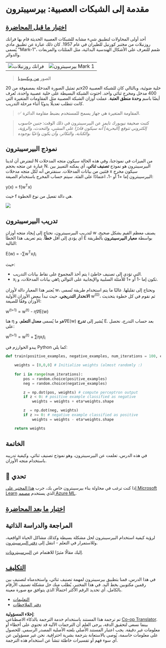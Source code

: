 <!--
CO_OP_TRANSLATOR_METADATA:
{
  "original_hash": "0c37770bba4fff3c71dc00eb261ee61b",
  "translation_date": "2025-08-26T10:35:55+00:00",
  "source_file": "lessons/3-NeuralNetworks/03-Perceptron/README.md",
  "language_code": "ar"
}
-->
# مقدمة إلى الشبكات العصبية: بيرسيبترون

## [اختبار ما قبل المحاضرة](https://ff-quizzes.netlify.app/en/ai/quiz/5)

أحد أولى المحاولات لتطبيق شيء مشابه للشبكات العصبية الحديثة قام بها فرانك روزنبلات من مختبر كورنيل للطيران في عام 1957. كان ذلك عبارة عن تطبيق مادي يُسمى "Mark-1"، صُمم للتعرف على الأشكال الهندسية البدائية، مثل المثلثات والمربعات والدوائر.

|      |      |
|--------------|-----------|
|<img src='images/Rosenblatt-wikipedia.jpg' alt='فرانك روزنبلات'/> | <img src='images/Mark_I_perceptron_wikipedia.jpg' alt='بيرسيبترون Mark 1' />|

> الصور [من ويكيبيديا](https://en.wikipedia.org/wiki/Perceptron)

تم تمثيل الصورة المدخلة بمصفوفة من 20x20 خلية ضوئية، وبالتالي كان للشبكة العصبية 400 مدخل ومخرج ثنائي واحد. احتوت الشبكة البسيطة على خلية عصبية واحدة، تُعرف أيضًا باسم **وحدة منطق العتبة**. عملت أوزان الشبكة العصبية مثل المقاومات المتغيرة التي كانت تتطلب تعديلًا يدويًا أثناء مرحلة التدريب.

> ✅ المقاومة المتغيرة هي جهاز يسمح للمستخدم بضبط مقاومة الدائرة.

> كتبت صحيفة نيويورك تايمز عن البيرسيبترون في ذلك الوقت: *جنين حاسوب إلكتروني تتوقع [البحرية] أنه سيكون قادرًا على المشي، والتحدث، والرؤية، والكتابة، والتكاثر، وأن يكون واعيًا بوجوده.*

## نموذج البيرسيبترون

لنفترض أن لدينا N من الميزات في نموذجنا، وفي هذه الحالة سيكون متجه المدخلات عبارة عن متجه بحجم N. البيرسيبترون هو نموذج **تصنيف ثنائي**، أي يمكنه التمييز بين فئتين من بيانات المدخلات. سنفترض أنه لكل متجه مدخلات x سيكون مخرج البيرسيبترون إما +1 أو -1، اعتمادًا على الفئة. سيتم حساب المخرج باستخدام الصيغة:

y(x) = f(w<sup>T</sup>x)

حيث f هي دالة تفعيل من نوع الخطوة.

<!-- img src="http://www.sciweavers.org/tex2img.php?eq=f%28x%29%20%3D%20%5Cbegin%7Bcases%7D%0A%20%20%20%20%20%20%20%20%20%2B1%20%26%20x%20%5Cgeq%200%20%5C%5C%0A%20%20%20%20%20%20%20%20%20-1%20%26%20x%20%3C%200%0A%20%20%20%20%20%20%20%5Cend%7Bcases%7D%20%5C%5C%0A&bc=White&fc=Black&im=jpg&fs=12&ff=arev&edit=0" align="center" border="0" alt="f(x) = \begin{cases} +1 & x \geq 0 \\ -1 & x < 0 \end{cases} \\" width="154" height="50" / -->
<img src="images/activation-func.png"/>

## تدريب البيرسيبترون

لتدريب البيرسيبترون، نحتاج إلى إيجاد متجه أوزان w يصنف معظم القيم بشكل صحيح، أي يؤدي إلى أقل **خطأ**. يتم تعريف هذا الخطأ E بواسطة **معيار البيرسيبترون** بالطريقة التالية:

E(w) = -∑w<sup>T</sup>x<sub>i</sub>t<sub>i</sub>

حيث:

* يتم أخذ المجموع على نقاط بيانات التدريب i التي تؤدي إلى تصنيف خاطئ.
* x<sub>i</sub> هي بيانات المدخلات، وt<sub>i</sub> تكون إما -1 أو +1 للأمثلة السلبية والإيجابية على التوالي.

يُعتبر هذا المعيار دالة لأوزان w، ونحتاج إلى تقليلها. غالبًا ما يتم استخدام طريقة تُسمى **الانحدار التدريجي**، حيث نبدأ ببعض الأوزان الأولية w<sup>(0)</sup>، ثم نقوم في كل خطوة بتحديث الأوزان وفقًا للصيغة:

w<sup>(t+1)</sup> = w<sup>(t)</sup> - η∇E(w)

هنا η هو ما يُسمى **معدل التعلم**، و∇E(w) يُشير إلى **تدرج** E. بعد حساب التدرج، نحصل على:

w<sup>(t+1)</sup> = w<sup>(t)</sup> + ∑ηx<sub>i</sub>t<sub>i</sub>

يبدو الخوارزم في Python كما يلي:

```python
def train(positive_examples, negative_examples, num_iterations = 100, eta = 1):

    weights = [0,0,0] # Initialize weights (almost randomly :)
        
    for i in range(num_iterations):
        pos = random.choice(positive_examples)
        neg = random.choice(negative_examples)

        z = np.dot(pos, weights) # compute perceptron output
        if z < 0: # positive example classified as negative
            weights = weights + eta*weights.shape

        z  = np.dot(neg, weights)
        if z >= 0: # negative example classified as positive
            weights = weights - eta*weights.shape

    return weights
```

## الخاتمة

في هذه الدرس، تعلمت عن البيرسيبترون، وهو نموذج تصنيف ثنائي، وكيفية تدريبه باستخدام متجه الأوزان.

## 🚀 تحدي

إذا كنت ترغب في محاولة بناء بيرسيبترون خاص بك، جرب [هذا المختبر على Microsoft Learn](https://docs.microsoft.com/en-us/azure/machine-learning/component-reference/two-class-averaged-perceptron?WT.mc_id=academic-77998-cacaste) الذي يستخدم [مصمم Azure ML](https://docs.microsoft.com/en-us/azure/machine-learning/concept-designer?WT.mc_id=academic-77998-cacaste).

## [اختبار ما بعد المحاضرة](https://ff-quizzes.netlify.app/en/ai/quiz/6)

## المراجعة والدراسة الذاتية

لرؤية كيفية استخدام البيرسيبترون لحل مشكلة بسيطة وكذلك مشاكل الحياة الواقعية، وللاستمرار في التعلم - انتقل إلى [دفتر البيرسيبترون](../../../../../lessons/3-NeuralNetworks/03-Perceptron/Perceptron.ipynb).

إليك مقالًا مثيرًا للاهتمام عن [البيرسيبترونات](https://towardsdatascience.com/what-is-a-perceptron-basics-of-neural-networks-c4cfea20c590
).

## [التكليف](lab/README.md)

في هذا الدرس، قمنا بتطبيق بيرسيبترون لمهمة تصنيف ثنائي، واستخدمناه لتصنيف بين رقمين مكتوبين بخط اليد. في هذا المختبر، يُطلب منك حل مشكلة تصنيف الأرقام بالكامل، أي تحديد الرقم الأكثر احتمالًا الذي يتوافق مع صورة معينة.

* [التعليمات](lab/README.md)
* [دفتر الملاحظات](../../../../../lessons/3-NeuralNetworks/03-Perceptron/lab/PerceptronMultiClass.ipynb)

**إخلاء المسؤولية**:  
تم ترجمة هذا المستند باستخدام خدمة الترجمة بالذكاء الاصطناعي [Co-op Translator](https://github.com/Azure/co-op-translator). بينما نسعى لتحقيق الدقة، يرجى العلم أن الترجمات الآلية قد تحتوي على أخطاء أو معلومات غير دقيقة. يجب اعتبار المستند الأصلي بلغته الأصلية المصدر الرسمي. للحصول على معلومات حاسمة، يُوصى بالاستعانة بترجمة بشرية احترافية. نحن غير مسؤولين عن أي سوء فهم أو تفسيرات خاطئة تنشأ عن استخدام هذه الترجمة.